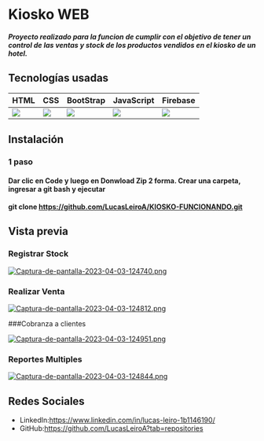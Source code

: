 # Kiosko WEB
##### Proyecto realizado para la funcion de cumplir con el objetivo de tener un control de las ventas y stock de los productos vendidos en el kiosko de un hotel.

## Tecnologías usadas
<table>
<thead>
<tr>
<th>HTML</th>
<th>CSS</th>
<th>BootStrap</th>
<th>JavaScript</th>
<th>Firebase</th>
</tr>
</thead>
<tbody>
<tr>
<td><img src="https://encrypted-tbn0.gstatic.com/images?q=tbn:ANd9GcQpngGRjYX1ca7qAADU3K6eGLj7ShQE3L2otdzfryl_Y9Ht2QRoQKYQbsXd36XIxMbYOw0&usqp=CAU"/></td>
<td><img src="https://cdn-icons-png.flaticon.com/512/919/919826.png"/></td>
<td><img src="https://i.imgur.com/DRUiMyM.png"/></td>
<td><img src="https://img2.freepng.es/20180720/pjj/kisspng-javascript-logo-html-clip-art-javascript-logo-5b5188b16dbcd8.5939232615320700654495.jpg"/></td>
<td><img src="https://firebase.google.com/images/social.png"/></td>
</tr>
</tbody>
<table/>


## Instalación
### 1 paso
#### Dar clic en Code y luego en Donwload Zip 2 forma. Crear una carpeta, ingresar a git bash y ejecutar
#### git clone https://github.com/LucasLeiroA/KIOSKO-FUNCIONANDO.git


## Vista previa
### Registrar Stock
[![Captura-de-pantalla-2023-04-03-124740.png](https://i.postimg.cc/zfBp5zGR/Captura-de-pantalla-2023-04-03-124740.png)](https://postimg.cc/zysTF1WJ)

### Realizar Venta
[![Captura-de-pantalla-2023-04-03-124812.png](https://i.postimg.cc/zDcN1vDT/Captura-de-pantalla-2023-04-03-124812.png)](https://postimg.cc/DmLHr2Xz)

###Cobranza a clientes

[![Captura-de-pantalla-2023-04-03-124951.png](https://i.postimg.cc/Wbcv4Kr4/Captura-de-pantalla-2023-04-03-124951.png)](https://postimg.cc/BtpyYmmW)

### Reportes Multiples
[![Captura-de-pantalla-2023-04-03-124844.png](https://i.postimg.cc/d06MNtSk/Captura-de-pantalla-2023-04-03-124844.png)](https://postimg.cc/gwxBndpm)
  
## Redes Sociales
- LinkedIn:https://www.linkedin.com/in/lucas-leiro-1b1146190/
- GitHub:https://github.com/LucasLeiroA?tab=repositories
